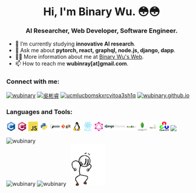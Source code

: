 <h1 align="center">Hi, I'm Binary Wu. 😳😳</h1>
<h3 align="center">AI Researcher, Web Developer, Software Engineer.</h3>

<!-- <p align="left"> <img src="https://komarev.com/ghpvc/?username=wubinary&label=Profile%20views&color=0e75b6&style=flat" alt="" /> </p> -->

- 🌱 I’m currently studying **innovative AI research**.
- 💬 Ask me about **pytorch, react, graphql, node.js, django, dapp**.
- 👨‍💻 More information about me at [Binary Wu's Web](https://wubinary.github.io/).
- 📫 How to reach me **wubinray[at]gmail.com**.


<h3 align="left">Connect with me:</h3>
<p align="left">
    <a href="https://linkedin.com/in/wubinary" target="blank"><img align="center" src="https://raw.githubusercontent.com/rahuldkjain/github-profile-readme-generator/master/src/images/icons/Social/linked-in-alt.svg" alt="wubinary" height="30" width="40" /></a>
    <a href="https://fb.com/吳彬睿" target="blank"><img align="center" src="https://raw.githubusercontent.com/rahuldkjain/github-profile-readme-generator/master/src/images/icons/Social/facebook.svg" alt="吳彬睿" height="30" width="40" /></a>
    <a href="https://www.youtube.com/channel/UCMlUcbOMsKXrcvitOA3Sh1Q" target="blank"><img align="center" src="https://raw.githubusercontent.com/rahuldkjain/github-profile-readme-generator/master/src/images/icons/Social/youtube.svg" alt="ucmlucbomskxrcvitoa3sh1q" height="30" width="40" /></a>
    <a href="https://wubinary.github.io" target="blank"><img align="center" src="https://raw.githubusercontent.com/rahuldkjain/github-profile-readme-generator/master/src/images/icons/Social/rss.svg" alt="wubinary.github.io" height="30" width="40" /></a>
</p>

<h3 align="left">Languages and Tools:</h3>
<p align="left">
    <!-- c -->
    <code><a href="https://www.cprogramming.com/" target="_blank"><img height="25" src="https://raw.githubusercontent.com/devicons/devicon/master/icons/c/c-original.svg" /></a></code>
    <!-- cpp -->
    <code><a href="https://www.w3schools.com/cpp/" target="_blank"><img height="25" src="https://raw.githubusercontent.com/devicons/devicon/master/icons/cplusplus/cplusplus-original.svg" /></a></code>
    <!-- js -->
    <code><a href="https://developer.mozilla.org/en-US/docs/Web/JavaScript" target="_blank"><img height="25" src="https://raw.githubusercontent.com/github/explore/80688e429a7d4ef2fca1e82350fe8e3517d3494d/topics/javascript/javascript.png" /></a></code>
    <!-- python -->
    <code><a href="https://www.python.org" target="_blank"><img height="25" src="https://raw.githubusercontent.com/github/explore/80688e429a7d4ef2fca1e82350fe8e3517d3494d/topics/python/python.png" /></a></code>
    <!-- bash -->
    <code><a href="https://www.gnu.org/software/bash/" target="_blank"><img height="25" src="https://raw.githubusercontent.com/github/explore/80688e429a7d4ef2fca1e82350fe8e3517d3494d/topics/bash/bash.png" /></a></code>
    <!-- git -->
    <code><a href="https://git-scm.com/" target="_blank"><img height="25" src="https://raw.githubusercontent.com/github/explore/80688e429a7d4ef2fca1e82350fe8e3517d3494d/topics/git/git.png" /></a></code>
    <!-- linux -->
    <code><a href="https://www.linux.org/" target="_blank"><img height="25" src="https://raw.githubusercontent.com/github/explore/80688e429a7d4ef2fca1e82350fe8e3517d3494d/topics/linux/linux.png" /></a></code>
    <!-- react -->
    <code><a href="https://reactjs.org/" target="_blank"><img height="25" src="https://raw.githubusercontent.com/devicons/devicon/master/icons/react/react-original-wordmark.svg" /></a></code>
    <!-- graphql -->
    <code><a href="https://graphql.org" target="_blank"><img height="25" src="https://raw.githubusercontent.com/github/explore/80688e429a7d4ef2fca1e82350fe8e3517d3494d/topics/graphql/graphql.png" /></a></code>
    <!-- django -->
    <code><a href="https://www.djangoproject.com/" target="_blank"><img height="25" src="https://raw.githubusercontent.com/github/explore/80688e429a7d4ef2fca1e82350fe8e3517d3494d/topics/django/django.png" /></a></code>
    <!-- express -->
    <code><a href="https://expressjs.com/" target="_blank"><img height="25" src="https://raw.githubusercontent.com/github/explore/80688e429a7d4ef2fca1e82350fe8e3517d3494d/topics/express/express.png" /></a></code>
    <!-- nodejs -->
    <code><a href="https://nodejs.org" target="_blank"><img height="25" src="https://raw.githubusercontent.com/devicons/devicon/master/icons/nodejs/nodejs-original-wordmark.svg" /></a></code>
    <!-- mongodb -->
    <code><a href="https://www.mongodb.com/" target="_blank"><img height="25" src="https://raw.githubusercontent.com/devicons/devicon/master/icons/mongodb/mongodb-original-wordmark.svg" /></a></code>
    <!-- mysql -->
    <code><a href="https://www.mysql.com/" target="_blank"><img height="25" src="https://raw.githubusercontent.com/github/explore/80688e429a7d4ef2fca1e82350fe8e3517d3494d/topics/mysql/mysql.png" /></a></code>
    <!-- opencv -->
    <code><a href="https://opencv.org/" target="_blank"><img height="25" src="https://raw.githubusercontent.com/github/explore/80688e429a7d4ef2fca1e82350fe8e3517d3494d/topics/opencv/opencv.png" /></a></code>
    <!-- pytorch -->
    <code><a href="https://pytorch.org/" target="_blank"><img height="25" src="https://www.vectorlogo.zone/logos/pytorch/pytorch-icon.svg" /></a></code>
</p>

<p align="left">
<!--     <img height="130" src="https://github-readme-stats.vercel.app/api?username=wubinary&show_icons=true&locale=en" alt="wubinary" /> &nbsp;
    <img height="130" src="https://github-readme-stats.vercel.app/api/top-langs?username=wubinary&show_icons=true&locale=en&layout=compact" alt="wubinary" /> &nbsp; &nbsp; -->
    <img height="140" src="https://github-profile-summary-cards.vercel.app/api/cards/profile-details?username=wubinary&theme=nord_dark" alt="wubinary" />
    <br>
    <img height="110" src="https://github-profile-summary-cards.vercel.app/api/cards/repos-per-language?username=wubinary&theme=nord_dark" alt="wubinary" />
    <img height="110" src="https://github-profile-summary-cards.vercel.app/api/cards/most-commit-language?username=wubinary&theme=nord_dark" alt="wubinary" /> &nbsp;
    <img height="110" src="asset/imgs/dance.gif" alt="wubinary" /> 
</p>
